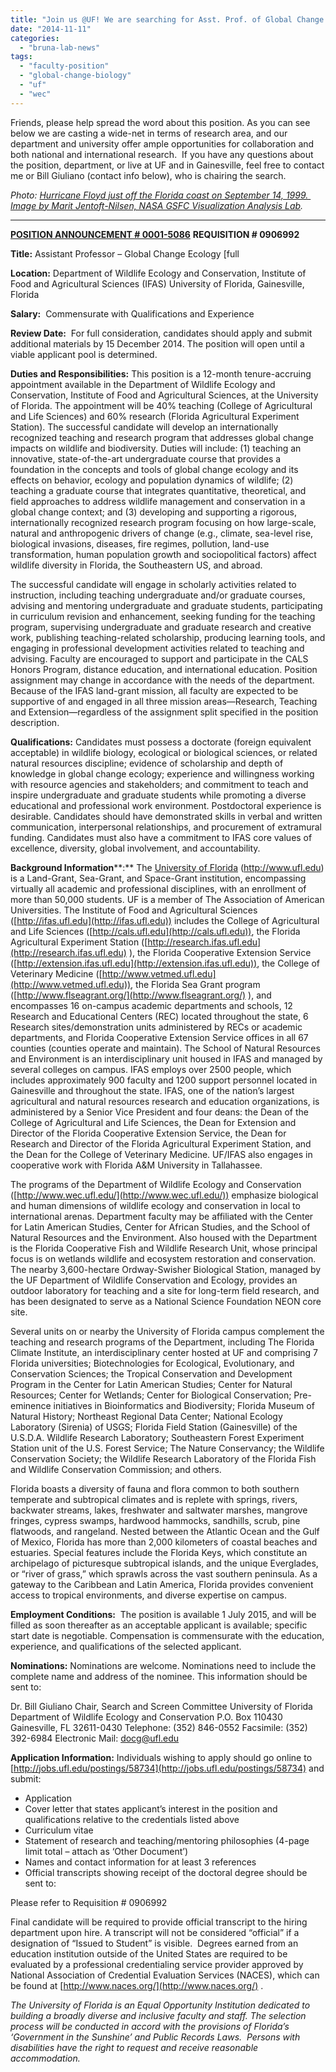 ```yaml
---
title: "Join us @UF! We are searching for Asst. Prof. of Global Change Ecology in @UFCALS"
date: "2014-11-11"
categories: 
  - "bruna-lab-news"
tags: 
  - "faculty-position"
  - "global-change-biology"
  - "uf"
  - "wec"
---
```


Friends, please help spread the word about this position. As you can see below we are casting a wide-net in terms of research area, and our department and university offer ample opportunities for collaboration and both national and international research.  If you have any questions about the position, department, or live at UF and in Gainesville, feel free to contact me or Bill Giuliano (contact info below), who is chairing the search.

_Photo: [Hurricane Floyd just off the Florida coast on September 14, 1999.  Image by Marit Jentoft-Nilsen, NASA GSFC Visualization Analysis Lab](http://earthobservatory.nasa.gov/IOTD/view.php?id=471)._

* * *

[**POSITION ANNOUNCEMENT # 0001-5086**](https://jobs.ufl.edu/postings/58763) **REQUISITION # 0906992**

**Title:** Assistant Professor – Global Change Ecology \[full

**Location:** Department of Wildlife Ecology and Conservation, Institute of Food and Agricultural Sciences (IFAS) University of Florida, Gainesville, Florida

**Salary:**  Commensurate with Qualifications and Experience

**Review Date:**  For full consideration, candidates should apply and submit additional materials by 15 December 2014. The position will open until a viable applicant pool is determined.

**Duties and Responsibilities:** This position is a 12-month tenure-accruing appointment available in the Department of Wildlife Ecology and Conservation, Institute of Food and Agricultural Sciences, at the University of Florida. The appointment will be 40% teaching (College of Agricultural and Life Sciences) and 60% research (Florida Agricultural Experiment Station). The successful candidate will develop an internationally recognized teaching and research program that addresses global change impacts on wildlife and biodiversity. Duties will include: (1) teaching an innovative, state-of-the-art undergraduate course that provides a foundation in the concepts and tools of global change ecology and its effects on behavior, ecology and population dynamics of wildlife; (2) teaching a graduate course that integrates quantitative, theoretical, and field approaches to address wildlife management and conservation in a global change context; and (3) developing and supporting a rigorous, internationally recognized research program focusing on how large-scale, natural and anthropogenic drivers of change (e.g., climate, sea-level rise, biological invasions, diseases, fire regimes, pollution, land-use transformation, human population growth and sociopolitical factors) affect wildlife diversity in Florida, the Southeastern US, and abroad.

The successful candidate will engage in scholarly activities related to instruction, including teaching undergraduate and/or graduate courses, advising and mentoring undergraduate and graduate students, participating in curriculum revision and enhancement, seeking funding for the teaching program, supervising undergraduate and graduate research and creative work, publishing teaching-related scholarship, producing learning tools, and engaging in professional development activities related to teaching and advising. Faculty are encouraged to support and participate in the CALS Honors Program, distance education, and international education. Position assignment may change in accordance with the needs of the department. Because of the IFAS land-grant mission, all faculty are expected to be supportive of and engaged in all three mission areas—Research, Teaching and Extension—regardless of the assignment split specified in the position description.

**Qualifications:** Candidates must possess a doctorate (foreign equivalent acceptable) in wildlife biology, ecological or biological sciences, or related natural resources discipline; evidence of scholarship and depth of knowledge in global change ecology; experience and willingness working with resource agencies and stakeholders; and commitment to teach and inspire undergraduate and graduate students while promoting a diverse educational and professional work environment. Postdoctoral experience is desirable. Candidates should have demonstrated skills in verbal and written communication, interpersonal relationships, and procurement of extramural funding. Candidates must also have a commitment to IFAS core values of excellence, diversity, global involvement, and accountability.

**Background Information****:** The [University of Florida](http://www.ufl.edu) (http://www.ufl.edu) is a Land-Grant, Sea-Grant, and Space-Grant institution, encompassing virtually all academic and professional disciplines, with an enrollment of more than 50,000 students. UF is a member of The Association of American Universities. The Institute of Food and Agricultural Sciences ([http://ifas.ufl.edu](http://ifas.ufl.edu)) includes the College of Agricultural and Life Sciences ([http://cals.ufl.edu](http://cals.ufl.edu)), the Florida Agricultural Experiment Station ([http://research.ifas.ufl.edu](http://research.ifas.ufl.edu) ), the Florida Cooperative Extension Service ([http://extension.ifas.ufl.edu](http://extension.ifas.ufl.edu)), the College of Veterinary Medicine ([http://www.vetmed.ufl.edu](http://www.vetmed.ufl.edu)), the Florida Sea Grant program ([http://www.flseagrant.org/](http://www.flseagrant.org/) ), and encompasses 16 on-campus academic departments and schools, 12 Research and Educational Centers (REC) located throughout the state, 6 Research sites/demonstration units administered by RECs or academic departments, and Florida Cooperative Extension Service offices in all 67 counties (counties operate and maintain). The School of Natural Resources and Environment is an interdisciplinary unit housed in IFAS and managed by several colleges on campus. IFAS employs over 2500 people, which includes approximately 900 faculty and 1200 support personnel located in Gainesville and throughout the state. IFAS, one of the nation’s largest agricultural and natural resources research and education organizations, is administered by a Senior Vice President and four deans: the Dean of the College of Agricultural and Life Sciences, the Dean for Extension and Director of the Florida Cooperative Extension Service, the Dean for Research and Director of the Florida Agricultural Experiment Station, and the Dean for the College of Veterinary Medicine. UF/IFAS also engages in cooperative work with Florida A&M University in Tallahassee.

The programs of the Department of Wildlife Ecology and Conservation ([http://www.wec.ufl.edu/](http://www.wec.ufl.edu/)) emphasize biological and human dimensions of wildlife ecology and conservation in local to international arenas. Department faculty may be affiliated with the Center for Latin American Studies, Center for African Studies, and the School of Natural Resources and the Environment. Also housed with the Department is the Florida Cooperative Fish and Wildlife Research Unit, whose principal focus is on wetlands wildlife and ecosystem restoration and conservation. The nearby 3,600-hectare Ordway-Swisher Biological Station, managed by the UF Department of Wildlife Conservation and Ecology, provides an outdoor laboratory for teaching and a site for long-term field research, and has been designated to serve as a National Science Foundation NEON core site.

Several units on or nearby the University of Florida campus complement the teaching and research programs of the Department, including The Florida Climate Institute, an interdisciplinary center hosted at UF and comprising 7 Florida universities; Biotechnologies for Ecological, Evolutionary, and Conservation Sciences; the Tropical Conservation and Development Program in the Center for Latin American Studies; Center for Natural Resources; Center for Wetlands; Center for Biological Conservation; Pre-eminence initiatives in Bioinformatics and Biodiversity; Florida Museum of Natural History; Northeast Regional Data Center; National Ecology Laboratory (Sirenia) of USGS; Florida Field Station (Gainesville) of the U.S.D.A. Wildlife Research Laboratory; Southeastern Forest Experiment Station unit of the U.S. Forest Service; The Nature Conservancy; the Wildlife Conservation Society; the Wildlife Research Laboratory of the Florida Fish and Wildlife Conservation Commission; and others.

Florida boasts a diversity of fauna and flora common to both southern temperate and subtropical climates and is replete with springs, rivers, backwater streams, lakes, freshwater and saltwater marshes, mangrove fringes, cypress swamps, hardwood hammocks, sandhills, scrub, pine flatwoods, and rangeland. Nested between the Atlantic Ocean and the Gulf of Mexico, Florida has more than 2,000 kilometers of coastal beaches and estuaries. Special features include the Florida Keys, which constitute an archipelago of picturesque subtropical islands, and the unique Everglades, or “river of grass,” which sprawls across the vast southern peninsula. As a gateway to the Caribbean and Latin America, Florida provides convenient access to tropical environments, and diverse expertise on campus.

**Employment Conditions:**  The position is available 1 July 2015, and will be filled as soon thereafter as an acceptable applicant is available; specific start date is negotiable. Compensation is commensurate with the education, experience, and qualifications of the selected applicant.

**Nominations:** Nominations are welcome. Nominations need to include the complete name and address of the nominee. This information should be sent to:

Dr. Bill Giuliano Chair, Search and Screen Committee University of Florida Department of Wildlife Ecology and Conservation P.O. Box 110430 Gainesville, FL 32611-0430 Telephone: (352) 846-0552 Facsimile: (352) 392-6984 Electronic Mail: [docg@ufl.edu](mailto:docg@ufl.edu)

**Application Information:** Individuals wishing to apply should go online to [http://jobs.ufl.edu/postings/58734](http://jobs.ufl.edu/postings/58734) and submit:

- Application
- Cover letter that states applicant’s interest in the position and qualifications relative to the credentials listed above
- Curriculum vitae
- Statement of research and teaching/mentoring philosophies (4-page limit total – attach as ‘Other Document’)
- Names and contact information for at least 3 references
- Official transcripts showing receipt of the doctoral degree should be sent to:

Please refer to Requisition # 0906992

Final candidate will be required to provide official transcript to the hiring department upon hire. A transcript will not be considered “official” if a designation of “Issued to Student” is visible.  Degrees earned from an education institution outside of the United States are required to be evaluated by a professional credentialing service provider approved by National Association of Credential Evaluation Services (NACES), which can be found at [http://www.naces.org/](http://www.naces.org/) .

_The University of Florida is an Equal Opportunity Institution dedicated to building a broadly diverse and inclusive faculty and staff. The selection process will be conducted in accord with the provisions of Florida’s ‘Government in the Sunshine’ and Public Records Laws.  Persons with disabilities have the right to request and receive reasonable accommodation._
